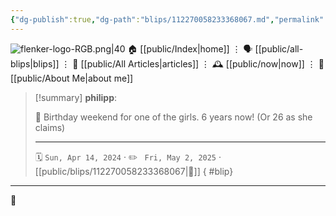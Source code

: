 ```yaml
---
{"dg-publish":true,"dg-path":"blips/112270058233368067.md","permalink":"/blips/112270058233368067/","title":"philipp on mastodon @ 2024-04-14","created":"2024-04-14T14:32:16","updated":"2025-05-02T08:50:44"}
---
```



<div class="transclusion internal-embed is-loaded"><div class="markdown-embed">




![flenker-logo-RGB.png|40](/img/user/attachments/flenker-logo-RGB.png)
🏠 [[public/Index\|home]]  ⋮ 🗣️ [[public/all-blips\|blips]] ⋮  📝 [[public/All Articles\|articles]]  ⋮ 🕰️ [[public/now\|now]] ⋮ 🪪 [[public/About Me\|about me]]


</div></div>


> [!summary] **philipp**:
>
> 🎉 Birthday weekend for one of the girls. 6 years now! (Or 26 as she claims)
> - - -
>
> 🗓️ <code>Sun, Apr 14, 2024</code>  · ✏️ <code> Fri, May 2, 2025</code>  · [[public/blips/112270058233368067\|🔗]]
{ #blip}


- - -

 👾
